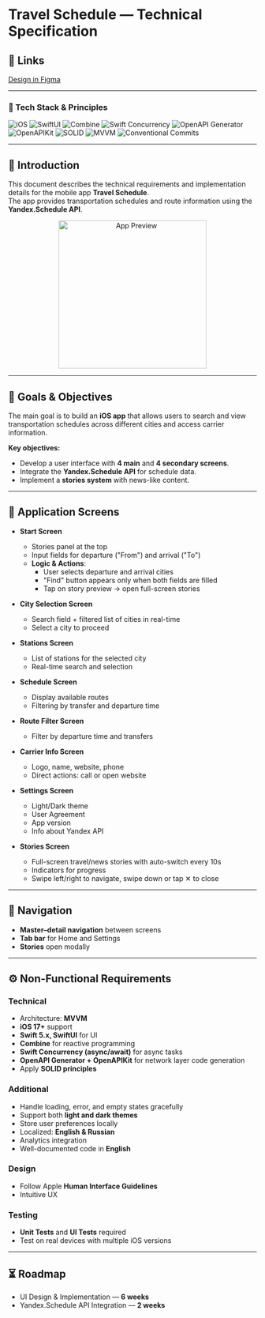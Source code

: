 # Travel Schedule — Technical Specification

## 🔗 Links
[Design in Figma](https://www.figma.com/design/cQ97drl0RAec3i7vNh55Ta/Расписание)

---

### 🚀 Tech Stack & Principles

![iOS](https://img.shields.io/badge/iOS-17%2B-000000?logo=apple&logoColor=white)
![SwiftUI](https://img.shields.io/badge/SwiftUI-0A84FF?logo=swift&logoColor=white)
![Combine](https://img.shields.io/badge/Combine-34C759?logo=swift&logoColor=white)
![Swift Concurrency](https://img.shields.io/badge/async%2Fawait-FF9F0A?logo=swift&logoColor=white)
![OpenAPI Generator](https://img.shields.io/badge/OpenAPI_Generator-005571?logo=openapiinitiative&logoColor=white)
![OpenAPIKit](https://img.shields.io/badge/OpenAPIKit-00897B?logo=swift&logoColor=white)
![SOLID](https://img.shields.io/badge/SOLID-Principles-FF2D55?logo=abstract&logoColor=white)
![MVVM](https://img.shields.io/badge/MVVM-5856D6?logo=swift&logoColor=white)
![Conventional Commits](https://img.shields.io/badge/Conventional_Commits-FF69B4?logo=git&logoColor=white)

---

## 📖 Introduction

This document describes the technical requirements and implementation details for the mobile app **Travel Schedule**.  
The app provides transportation schedules and route information using the **Yandex.Schedule API**.

<p align="center">
  <img src="Assets/Preview.gif" alt="App Preview" width="300"/>
</p>

---

## 🎯 Goals & Objectives

The main goal is to build an **iOS app** that allows users to search and view transportation schedules across different cities and access carrier information.

**Key objectives:**
- Develop a user interface with **4 main** and **4 secondary screens**.  
- Integrate the **Yandex.Schedule API** for schedule data.  
- Implement a **stories system** with news-like content.  

---

## 📱 Application Screens

- **Start Screen**  
  - Stories panel at the top  
  - Input fields for departure ("From") and arrival ("To")  
  - **Logic & Actions**:  
    - User selects departure and arrival cities  
    - "Find" button appears only when both fields are filled  
    - Tap on story preview → open full-screen stories  

- **City Selection Screen**  
  - Search field + filtered list of cities in real-time  
  - Select a city to proceed  

- **Stations Screen**  
  - List of stations for the selected city  
  - Real-time search and selection  

- **Schedule Screen**  
  - Display available routes  
  - Filtering by transfer and departure time  

- **Route Filter Screen**  
  - Filter by departure time and transfers  

- **Carrier Info Screen**  
  - Logo, name, website, phone  
  - Direct actions: call or open website  

- **Settings Screen**  
  - Light/Dark theme  
  - User Agreement  
  - App version  
  - Info about Yandex API  

- **Stories Screen**  
  - Full-screen travel/news stories with auto-switch every 10s  
  - Indicators for progress  
  - Swipe left/right to navigate, swipe down or tap ✕ to close  

---

## 🧭 Navigation

- **Master–detail navigation** between screens  
- **Tab bar** for Home and Settings  
- **Stories** open modally  

---

## ⚙️ Non-Functional Requirements

### Technical
- Architecture: **MVVM**  
- **iOS 17+** support  
- **Swift 5.x, SwiftUI** for UI  
- **Combine** for reactive programming  
- **Swift Concurrency (async/await)** for async tasks  
- **OpenAPI Generator + OpenAPIKit** for network layer code generation  
- Apply **SOLID principles**  

### Additional
- Handle loading, error, and empty states gracefully  
- Support both **light and dark themes**  
- Store user preferences locally  
- Localized: **English & Russian**  
- Analytics integration  
- Well-documented code in **English**  

### Design
- Follow Apple **Human Interface Guidelines**  
- Intuitive UX  

### Testing
- **Unit Tests** and **UI Tests** required  
- Test on real devices with multiple iOS versions  

---

## ⏳ Roadmap

- UI Design & Implementation — **6 weeks**  
- Yandex.Schedule API Integration — **2 weeks**  
